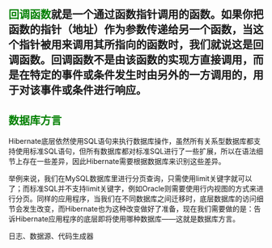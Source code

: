 ## <font color = green>回调函数</font>就是一个通过函数指针调用的函数。如果你把函数的指针（地址）作为参数传递给另一个函数，当这个指针被用来调用其所指向的函数时，我们就说这是回调函数。回调函数不是由该函数的实现方直接调用，而是在特定的事件或条件发生时由另外的一方调用的，用于对该事件或条件进行响应。

## <font color = green>数据库方言</font>

Hibernate底层依然使用SQL语句来执行数据库操作，虽然所有关系型数据库都支持使用标准SQL语句，但所有数据库都对标准SQL进行了一些扩展，所以在语法细节上存在一些差异，因此Hibernate需要根据数据库来识别这些差异。

举例来说，我们在MySQL数据库里进行分页查询，只需使用limit关键字就可以了；而标准SQL并不支持limit关键字，例如Oracle则需要使用行内视图的方式来进行分页。同样的应用程序，当我们在不同数据库之间迁移时，底层数据库的访问细节会发生改变，而Hibernate也为这种改变做好了准备，现在我们需要做的是：告诉Hibernate应用程序的底层即将使用哪种数据库——这就是数据库方言。





日志、数据源、代码生成器